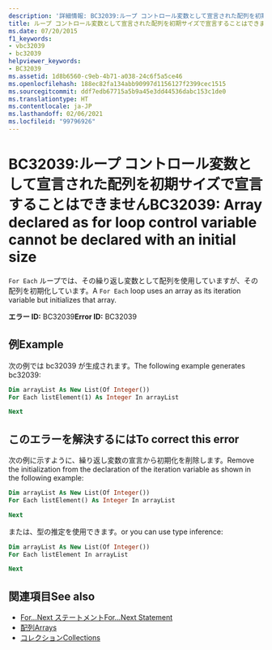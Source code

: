 ```yaml
---
description: '詳細情報: BC32039:ループ コントロール変数として宣言された配列を初期サイズで宣言することはできません'
title: ループ コントロール変数として宣言された配列を初期サイズで宣言することはできません
ms.date: 07/20/2015
f1_keywords:
- vbc32039
- bc32039
helpviewer_keywords:
- BC32039
ms.assetid: 1d8b6560-c9eb-4b71-a038-24c6f5a5ce46
ms.openlocfilehash: 188ec82fa134abb90997d1156127f2399cec1515
ms.sourcegitcommit: ddf7edb67715a5b9a45e3dd44536dabc153c1de0
ms.translationtype: HT
ms.contentlocale: ja-JP
ms.lasthandoff: 02/06/2021
ms.locfileid: "99796926"
---
```

# <a name="bc32039-array-declared-as-for-loop-control-variable-cannot-be-declared-with-an-initial-size"></a><span data-ttu-id="a8eef-103">BC32039:ループ コントロール変数として宣言された配列を初期サイズで宣言することはできません</span><span class="sxs-lookup"><span data-stu-id="a8eef-103">BC32039: Array declared as for loop control variable cannot be declared with an initial size</span></span>

<span data-ttu-id="a8eef-104">`For Each` ループでは、その繰り返し変数として配列を使用していますが、その配列を初期化しています。</span><span class="sxs-lookup"><span data-stu-id="a8eef-104">A `For Each` loop uses an array as its iteration variable but initializes that array.</span></span>

<span data-ttu-id="a8eef-105">**エラー ID:** BC32039</span><span class="sxs-lookup"><span data-stu-id="a8eef-105">**Error ID:** BC32039</span></span>

## <a name="example"></a><span data-ttu-id="a8eef-106">例</span><span class="sxs-lookup"><span data-stu-id="a8eef-106">Example</span></span>

<span data-ttu-id="a8eef-107">次の例では bc32039 が生成されます。</span><span class="sxs-lookup"><span data-stu-id="a8eef-107">The following example generates bc32039:</span></span>

```vb
Dim arrayList As New List(Of Integer())
For Each listElement(1) As Integer In arrayList

Next
```

## <a name="to-correct-this-error"></a><span data-ttu-id="a8eef-108">このエラーを解決するには</span><span class="sxs-lookup"><span data-stu-id="a8eef-108">To correct this error</span></span>

<span data-ttu-id="a8eef-109">次の例に示すように、繰り返し変数の宣言から初期化を削除します。</span><span class="sxs-lookup"><span data-stu-id="a8eef-109">Remove the initialization from the declaration of the iteration variable as shown in the following example:</span></span>

```vb
Dim arrayList As New List(Of Integer())
For Each listElement() As Integer In arrayList

Next
```

<span data-ttu-id="a8eef-110">または、型の推定を使用できます。</span><span class="sxs-lookup"><span data-stu-id="a8eef-110">or you can use type inference:</span></span>

```vb
Dim arrayList As New List(Of Integer())
For Each listElement In arrayList

Next
```

## <a name="see-also"></a><span data-ttu-id="a8eef-111">関連項目</span><span class="sxs-lookup"><span data-stu-id="a8eef-111">See also</span></span>

- [<span data-ttu-id="a8eef-112">For...Next ステートメント</span><span class="sxs-lookup"><span data-stu-id="a8eef-112">For...Next Statement</span></span>](../statements/for-next-statement.md)
- [<span data-ttu-id="a8eef-113">配列</span><span class="sxs-lookup"><span data-stu-id="a8eef-113">Arrays</span></span>](../../programming-guide/language-features/arrays/index.md)
- [<span data-ttu-id="a8eef-114">コレクション</span><span class="sxs-lookup"><span data-stu-id="a8eef-114">Collections</span></span>](../../../standard/collections/index.md)
